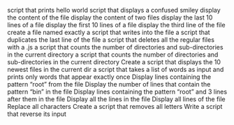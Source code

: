 script that prints hello world
script that displays a confused smiley
display the content of the file
display the content of two files
display the last 10 lines of a file
display the first 10 lines of a file
display the third line of the file
create a file named exactly
a script that writes into the file
a script that duplicates the last line of the file
a script that deletes all the regular files with a .js
a script that counts the number of directories and sub-directories in the current directory
a script that counts the number of directories and sub-directories in the current directory
Create a script that displays the 10 newest files in the current dir
a script that takes a list of words as input and prints only words that appear exactly once
Display lines containing the pattern “root” from the file
Display the number of lines that contain the pattern “bin” in the file
Display lines containing the pattern “root” and 3 lines after them in the file
Display all the lines in the file
Display all lines of the file
Replace all characters
Create a script that removes all letters
Write a script that reverse its input
